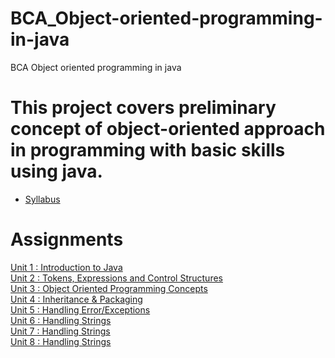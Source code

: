 # BCA_Object-oriented-programming-in-java
BCA Object oriented programming in java
# This project covers preliminary concept of object-oriented approach in programming with basic skills using java.

* [Syllabus](https://github.com/pdsdahal/BCA_Object-Oriented-Programming_In_Java/blob/main/BCAThirdSem/Oop%20Java%20Material/Syllabus/OOP-in-Java-BCA-Syllabus.pdf)

# Assignments
[Unit 1 : Introduction to Java](https://github.com/pdsdahal/BCA_Object-Oriented-Programming_In_Java/blob/main/BCAThirdSem/Oop%20Java%20Material/Assignments/Assignment-1.pdf)<br>
[Unit 2 : Tokens, Expressions and Control Structures](https://github.com/pdsdahal/BCA_Object-Oriented-Programming_In_Java/blob/main/BCAThirdSem/Oop%20Java%20Material/Assignments/Assignment-2.pdf)<br>
[Unit 3 : Object Oriented Programming Concepts](https://github.com/pdsdahal/BCA_Object-Oriented-Programming_In_Java/blob/main/BCAThirdSem/Oop%20Java%20Material/Assignments/Assignment-3.pdf)<br>
[Unit 4 : Inheritance & Packaging](https://github.com/pdsdahal/BCA_Object-Oriented-Programming_In_Java/blob/main/BCAThirdSem/Oop%20Java%20Material/Assignments/Assignment-4.pdf)<br>
[Unit 5 : Handling Error/Exceptions](https://github.com/pdsdahal/BCA_Object-Oriented-Programming_In_Java/blob/main/BCAThirdSem/Oop%20Java%20Material/Assignments/Assignment-5.pdf)<br>
[Unit 6 : Handling Strings](https://github.com/pdsdahal/BCA_Object-Oriented-Programming_In_Java/blob/main/BCAThirdSem/Oop%20Java%20Material/Assignments/Assignment-6.pdf)<br>
[Unit 7 : Handling Strings](https://github.com/pdsdahal/BCA_Object-Oriented-Programming_In_Java/blob/main/BCAThirdSem/Oop%20Java%20Material/Assignments/Assignment-7.pdf)<br>
[Unit 8 : Handling Strings](https://github.com/pdsdahal/BCA_Object-Oriented-Programming_In_Java/blob/main/BCAThirdSem/Oop%20Java%20Material/Assignments/Assignment-8.pdf)<br>